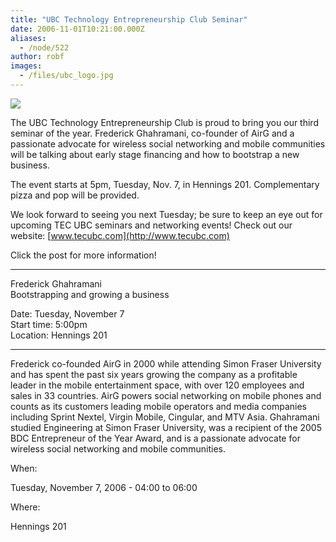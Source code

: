 ```yaml
---
title: "UBC Technology Entrepreneurship Club Seminar"
date: 2006-11-01T10:21:00.000Z
aliases:
  - /node/522
author: robf
images:
  - /files/ubc_logo.jpg
---
```


![](/files/ubc_logo.jpg)

The UBC Technology Entrepreneurship Club is proud to bring you our third seminar of the year.
Frederick Ghahramani, co-founder of AirG and a passionate advocate for wireless social
networking and mobile communities will be talking about early stage financing and how
to bootstrap a new business.

The event starts at 5pm, Tuesday, Nov. 7, in Hennings 201. Complementary pizza and
pop will be provided.

We look forward to seeing you next Tuesday; be sure to keep an eye out for upcoming TEC
UBC seminars and networking events! Check out our website: [www.tecubc.com](http://www.tecubc.com)

Click the post for more information!

___
Frederick Ghahramani \
Bootstrapping and growing a business

Date: Tuesday, November 7 \
Start time: 5:00pm \
Location: Hennings 201

___
Frederick co-founded AirG in 2000 while attending Simon Fraser University
and has spent the past six years growing the company as a profitable leader
in the mobile entertainment space, with over 120 employees and sales in 33
countries. AirG powers social networking on mobile phones and counts as its
customers leading mobile operators and media companies including Sprint
Nextel, Virgin Mobile, Cingular, and MTV Asia. Ghahramani studied
Engineering at Simon Fraser University, was a recipient of the 2005 BDC
Entrepreneur of the Year Award, and is a passionate advocate for wireless
social networking and mobile communities.

When: 

Tuesday, November 7, 2006 - 04:00 to 06:00

Where: 

Hennings 201

